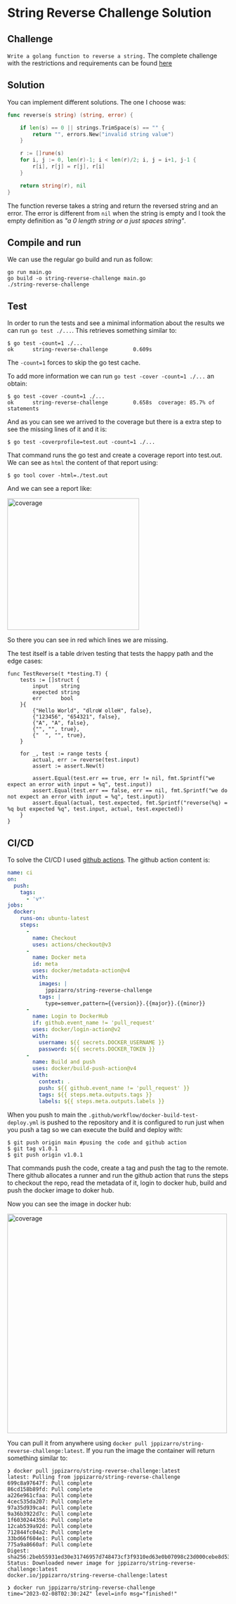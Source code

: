 # String Reverse Challenge Solution

## Challenge
 `Write a golang function to reverse a string.` The complete challenge with the restrictions and requirements can be found [here](https://github.com/juanpablopizarro/code-challenge-template/blob/main/examples/01-string-reverse-challenge.md)

 ## Solution
You can implement different solutions. The one I choose was:

```go
func reverse(s string) (string, error) {

	if len(s) == 0 || strings.TrimSpace(s) == "" {
		return "", errors.New("invalid string value")
	}

	r := []rune(s)
	for i, j := 0, len(r)-1; i < len(r)/2; i, j = i+1, j-1 {
		r[i], r[j] = r[j], r[i]
	}

	return string(r), nil
}
```

The function reverse takes a string and return the reversed string and an error. The error is different from `nil` when the string is empty and I took the empty definition as *"a 0 length string or a just spaces string"*.

## Compile and run
We can use the regular go build and run as follow:

```
go run main.go
go build -o string-reverse-challenge main.go
./string-reverse-challenge
```

## Test
In order to run the tests and see a minimal information about the results we can run `go test ./...`. This retrieves something similar to:

```console
$ go test -count=1 ./...
ok      string-reverse-challenge        0.609s
```

The `-count=1` forces to skip the go test cache.

To add more information we can run `go test -cover -count=1 ./...` an obtain:

```console
$ go test -cover -count=1 ./...
ok      string-reverse-challenge        0.658s  coverage: 85.7% of statements
```
And as you can see we arrived to the coverage but there is a extra step to see the missing lines of it and it is:

```console
$ go test -coverprofile=test.out -count=1 ./...
```
That command runs the go test and create a coverage report into test.out. We can see as `html` the content of that report using:

```console
$ go tool cover -html=./test.out
```

And we can see a report like:

<img src="./assets/img/cover.png" alt="coverage" style="height: 300px; width:300px;"/>

So there you can see in red which lines we are missing.

The test itself is a table driven testing that tests the happy path and the edge cases:

```golang
func TestReverse(t *testing.T) {
	tests := []struct {
		input    string
		expected string
		err      bool
	}{
		{"Hello World", "dlroW olleH", false},
		{"123456", "654321", false},
		{"A", "A", false},
		{"", "", true},
		{"  ", "", true},
	}

	for _, test := range tests {
		actual, err := reverse(test.input)
		assert := assert.New(t)

		assert.Equal(test.err == true, err != nil, fmt.Sprintf("we expect an error with input = %q", test.input))
		assert.Equal(test.err == false, err == nil, fmt.Sprintf("we do not expect an error with input = %q", test.input))
		assert.Equal(actual, test.expected, fmt.Sprintf("reverse(%q) = %q but expected %q", test.input, actual, test.expected))
	}
}
```

## CI/CD
To solve the CI/CD I used [github actions](https://docs.docker.com/build/ci/github-actions/). The github action content is:

```yaml
name: ci
on:
  push:
    tags:
      - 'v*'
jobs:
  docker:
    runs-on: ubuntu-latest
    steps:
      -
        name: Checkout
        uses: actions/checkout@v3
      -
        name: Docker meta
        id: meta
        uses: docker/metadata-action@v4
        with:
          images: |
            jppizarro/string-reverse-challenge
          tags: |
            type=semver,pattern={{version}}.{{major}}.{{minor}}
      -
        name: Login to DockerHub
        if: github.event_name != 'pull_request'
        uses: docker/login-action@v2
        with:
          username: ${{ secrets.DOCKER_USERNAME }}
          password: ${{ secrets.DOCKER_TOKEN }}
      -
        name: Build and push
        uses: docker/build-push-action@v4
        with:
          context: .
          push: ${{ github.event_name != 'pull_request' }}
          tags: ${{ steps.meta.outputs.tags }}
          labels: ${{ steps.meta.outputs.labels }}

```

When you push to main the `.github/workflow/docker-build-test-deploy.yml` is pushed to the repository and it is configured to run just when you push a tag so we can execute the build and deploy with:

```console
$ git push origin main #pusing the code and github action
$ git tag v1.0.1
$ git push origin v1.0.1
```
That commands push the code, create a tag and push the tag to the remote. There github allocates a runner and run the github action that runs the steps to checkout the repo, read the metadata of it, login to docker hub, build and push the docker image to doker hub.

Now you can see the image in docker hub:

<img src="./assets/img/dockerhub.png" alt="coverage" style="height: 500px; width:500px;"/>

You can pull it from anywhere using `docker pull jppizarro/string-reverse-challenge:latest`. If you run the image the container will return something similar to:

```console
❯ docker pull jppizarro/string-reverse-challenge:latest
latest: Pulling from jppizarro/string-reverse-challenge
699c8a97647f: Pull complete
86cd158b89fd: Pull complete
a226e961cfaa: Pull complete
4cec535da207: Pull complete
97a35d939ca4: Pull complete
9a36b3922d7c: Pull complete
1f6030244356: Pull complete
12cab539a92d: Pull complete
712844fc04a2: Pull complete
33bd66f604e1: Pull complete
775a9a8660af: Pull complete
Digest: sha256:2beb55931ed30e31746957d748473cf3f9310ed63e0b07098c23d000cebe8d53
Status: Downloaded newer image for jppizarro/string-reverse-challenge:latest
docker.io/jppizarro/string-reverse-challenge:latest

❯ docker run jppizarro/string-reverse-challenge
time="2023-02-08T02:30:24Z" level=info msg="finished!"
```



